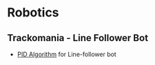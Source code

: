 # Robotics

## Trackomania - Line Follower Bot
-	[PID Algorithm](https://en.wikipedia.org/wiki/PID_controller) for Line-follower bot
